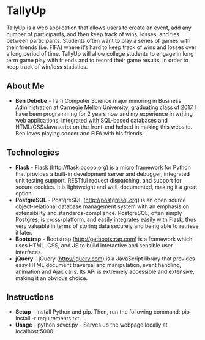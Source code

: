 # TallyUp

TallyUp is a web application that allows users to create an event, add any number of participants, and then keep track of wins, losses, and ties between participants. Students often want to play a series of games with their friends (i.e. FIFA) where it’s hard to keep track of wins and losses over a long period of time. TallyUp will allow college students to engage in long term game play with friends and to record their game results, in order to keep track of win/loss statistics.

## About Me
* **Ben Debebe** - I am Computer Science major minoring in Business Administration at Carnegie Mellon University, graduating class of 2017. I have been programming for 2 years now and my experience in writing web applications, integrated with SQL-based databases and HTML/CSS/Javascript on the front-end helped in making this website. Ben loves playing soccer and FIFA with his friends.

## Technologies
* **Flask** - Flask (http://flask.pcooo.org) is a micro framework for Python that provides a built-in development server and debugger, integrated unit testing support, RESTful request dispatching, and support for secure cookies. It is lightweight and well-documented, making it a great option.
* **PostgreSQL** - PostgreSQL (http://postgresql.org) is an open source object-relational database management system with an emphasis  on extensibility and standards-compliance. PostgreSQL, often simply Postgres, is cross-platform, and easily integrates easily with Flask, thus very valuable in terms of storing data securely and being able to retrieve it later.
* **Bootstrap** - Bootstrap (http://getbootstrap.com) is a framework which uses HTML, CSS, and JS to build interactive and sensible user interfaces.
* **jQuery** - jQuery (http://jquery.com) is a JavaScript library that provides easy HTML document traversal and manipulation, event handling, animation and Ajax calls. Its API is extremely accessible and extensive, making it an obvious choice.

## Instructions
* **Setup** - Install Python and pip. Then, run the following command: pip install -r requirements.txt
* **Usage** - python sever.py - Serves up the webpage locally at localhost:5000.
